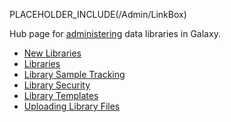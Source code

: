 PLACEHOLDER_INCLUDE(/Admin/LinkBox)

Hub page for [administering](/Admin) data libraries in Galaxy.

* [New Libraries](NewLibraries)
* [Libraries](Libraries)
* [Library Sample Tracking](LibrarySampleTracking)
* [Library Security](LibrarySecurity)
* [Library Templates](LibraryTemplates)
* [Uploading Library Files](UploadingLibraryFiles)
